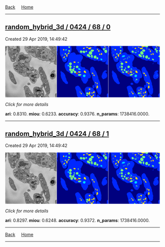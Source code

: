 
[Back](..)&nbsp;&nbsp;&nbsp;&nbsp;&nbsp;[Home](https://leapmanlab.github.io/snapshots)

---

<div class="summary"><a href="0"><h2>random_hybrid_3d / 0424 / 68 / 0</h2></a><p>Created 29 Apr 2019, 14:49:42
</p><a href="0"><img src="0/media/summary.png" align="center"></a><p>
<i>Click for more details</i>
</p></div>

**ari**: 0.8310. **miou**: 0.6233. **accuracy**: 0.9376. **n_params**: 1738416.0000. 

---

<div class="summary"><a href="1"><h2>random_hybrid_3d / 0424 / 68 / 1</h2></a><p>Created 29 Apr 2019, 14:49:42
</p><a href="1"><img src="1/media/summary.png" align="center"></a><p>
<i>Click for more details</i>
</p></div>

**ari**: 0.8297. **miou**: 0.6248. **accuracy**: 0.9372. **n_params**: 1738416.0000. 

---

[Back](..)&nbsp;&nbsp;&nbsp;&nbsp;&nbsp;[Home](https://leapmanlab.github.io/snapshots)

---